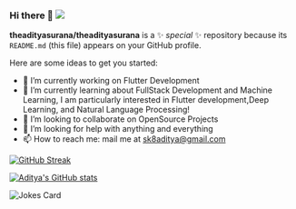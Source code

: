 
### Hi there 👋  ![](https://komarev.com/ghpvc/?username=theadityasurana)


**theadityasurana/theadityasurana** is a ✨ _special_ ✨ repository because its `README.md` (this file) appears on your GitHub profile.

Here are some ideas to get you started:

- 🔭 I’m currently working on Flutter Development
- 🌱 I’m currently learning about FullStack Development and Machine Learning, I am particularly interested in Flutter development,Deep Learning, and Natural Language Processing!
- 👯 I’m looking to collaborate on OpenSource Projects
- 🤔 I’m looking for help with anything and everything 
- 📫 How to reach me: mail me at sk8aditya@gmail.com


[![GitHub Streak](https://github-readme-streak-stats.herokuapp.com/?user=theadityasurana)](https://git.io/streak-stats)

[![Aditya's GitHub stats](https://github-readme-stats.vercel.app/api?username=theadityasurana)](https://github.com/theadityasurana/github-readme-stats)

![Jokes Card](https://readme-jokes.vercel.app/api)
